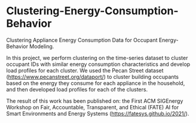 # Clustering-Energy-Consumption-Behavior
Clustering Appliance Energy Consumption Data for Occupant Energy-Behavior Modeling.

In this project, we perform clustering on the time-series dataset to cluster occupant IDs with similar energy consumption characteristics and develop load profiles for each cluster. 
We used the Pecan Street dataset (https://www.pecanstreet.org/dataport/) to cluster building occupants based on the energy they consume for each appliance in the household, and then developed load profiles for each of the clusters.

The result of this work has been published on: the First ACM SIGEnergy Workshop on Fair, Accountable, Transparent, and Ethical (FATE) AI for Smart Environments and Energy Systems (https://fatesys.github.io/2021/).

